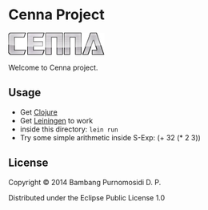 # Cenna Project

![Cenna](resources/cenna-logo.png)

Welcome to Cenna project.

## Usage

* Get [Clojure](http://www.clojure.org)
* Get [Leiningen](http://www.leiningen.org) to work
* inside this directory: `lein run`
* Try some simple arithmetic inside S-Exp: (+ 32 (* 2 3))

## License

Copyright © 2014 Bambang Purnomosidi D. P.

Distributed under the Eclipse Public License 1.0
